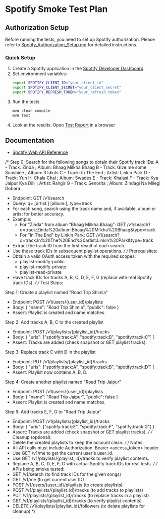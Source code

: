 # Spotify Smoke Test Plan

## Authorization Setup

Before running the tests, you need to set up Spotify authorization. Please refer to [Spotify_Authorization_Setup.md](authorization_code/Spotify%20Authorization%20Setup.md) for detailed instructions.

### Quick Setup

1. Create a Spotify application in the [Spotify Developer Dashboard](https://developer.spotify.com/dashboard)
2. Set environment variables:
   ```bash
   export SPOTIFY_CLIENT_ID="your_client_id"
   export SPOTIFY_CLIENT_SECRET="your_client_secret"
   export SPOTIFY_REFRESH_TOKEN="your_refresh_token"
   ```
3. Run the tests:
   ```bash
   mvn clean compile 
   mvn test
   ```
4. Look at the results:
   Open [Test Report](target/surefire-reports/index.html) in a browser



## Documentation
- [Spotify Web API Reference](https://developer.spotify.com/documentation/web-api/reference/)

/*
Step 0: Search for the following songs to obtain their Spotify track IDs:
A - Track: Zinda ; Album: Bhaag Milkha Bhaag
B - Track: Give me some Sunshine ; Album: 3 Idiots
C - Track: In The End ; Artist: Linkin Park
D - Track: Yun Hi Chala Chal ; Album: Swades
E - Track: Khalasi
F - Track: Kya Jaipur Kya Dilli ; Artist: Rahgir
G - Track: Senorita ; Album: Zindagi Na Milegi Dobara

  - Endpoint: GET /v1/search
  - Query: q=<track name> [artist:<artist>] [album:<album>], type=track
  - For each song, search using the track name and, if available, album or artist for better accuracy.
  - Example: 
      - For "Zinda" from album "Bhaag Milkha Bhaag":
        GET /v1/search?q=track:Zinda%20album:Bhaag%20Milkha%20Bhaag&type=track
      - For "In The End" by Linkin Park:
        GET /v1/search?q=track:In%20The%20End%20artist:Linkin%20Park&type=track
  - Extract the track ID from the first result of each search.
  - Use these track IDs in subsequent playlist operations.
*/
/*
Prerequisites:
   - Obtain a valid OAuth access token with the required scopes:
     - playlist-modify-public
     - playlist-modify-private
     - playlist-read-private
   - Have track IDs for tracks A, B, C, D, E, F, G (replace with real Spotify track IDs).
*/
/*
Test Steps:

Step 1: Create a playlist named "Road Trip Shimla"
  - Endpoint: POST /v1/users/{user_id}/playlists
  - Body: { "name": "Road Trip Shimla", "public": false }
  - Assert: Playlist is created and name matches.

Step 2: Add tracks A, B, C to the created playlist
  - Endpoint: POST /v1/playlists/{playlist_id}/tracks
  - Body: { "uris": ["spotify:track:A", "spotify:track:B", "spotify:track:C"] }
  - Assert: Tracks are added (check snapshot or GET playlist tracks).

Step 3: Replace track C with D in the playlist
  - Endpoint: PUT /v1/playlists/{playlist_id}/tracks
  - Body: { "uris": ["spotify:track:A", "spotify:track:B", "spotify:track:D"] }
  - Assert: Playlist now contains A, B, D.

Step 4: Create another playlist named "Road Trip Jaipur"
  - Endpoint: POST /v1/users/{user_id}/playlists
  - Body: { "name": "Road Trip Jaipur", "public": false }
  - Assert: Playlist is created and name matches.

Step 5: Add tracks E, F, G to "Road Trip Jaipur"
  - Endpoint: POST /v1/playlists/{playlist_id}/tracks
  - Body: { "uris": ["spotify:track:E", "spotify:track:F", "spotify:track:G"] }
  - Assert: Tracks are added (check snapshot or GET playlist tracks).
*/
/*
Cleanup (optional):
  - Delete the created playlists to keep the account clean.
*/
/*
Notes:
  - All API calls must include Authorization: Bearer <access_token> header.
  - Use GET /v1/me to get the current user's user_id.
  - Use GET /v1/playlists/{playlist_id}/tracks to verify playlist contents.
  - Replace A, B, C, D, E, F, G with actual Spotify track IDs for real tests.
*/
/*
APIs being smoke tested:
- GET /v1/search (to find track IDs for the given songs)
- GET /v1/me (to get current user ID)
- POST /v1/users/{user_id}/playlists (to create playlists)
- POST /v1/playlists/{playlist_id}/tracks (to add tracks to playlists)
- PUT /v1/playlists/{playlist_id}/tracks (to replace tracks in a playlist)
- GET /v1/playlists/{playlist_id}/tracks (to verify playlist contents)
- DELETE /v1/playlists/{playlist_id}/followers (to delete playlists for cleanup)
*/
